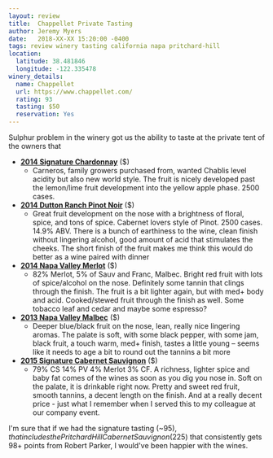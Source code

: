 ```yaml
---
layout: review
title:  Chappellet Private Tasting
author: Jeremy Myers
date:   2018-XX-XX 15:20:00 -0400
tags: review winery tasting california napa pritchard-hill
location:
  latitude: 38.481846
  longitude: -122.335478
winery_details:
  name: Chappellet
  url: https://www.chappellet.com/
  rating: 93
  tasting: $50
  reservation: Yes
---
```


Sulphur problem in the winery got us the ability to taste at the private tent of the owners that 

* [**2014 Signature Chardonnay**]() ($)
  * Carneros, family growers purchased from, wanted Chablis level acidity but also new world style.  The fruit is nicely developed past the lemon/lime fruit development into the yellow apple phase.  2500 cases.
* [**2014 Dutton Ranch Pinot Noir**]() ($)
  * Great fruit development on the nose with a brightness of floral, spice, and tons of spice.  Cabernet lovers style of Pinot.  2500 cases.  14.9% ABV.  There is a bunch of earthiness to the wine, clean finish without lingering alcohol, good amount of acid that stimulates the cheeks.  The short finish of the fruit makes me think this would do better as a wine paired with dinner
* [**2014 Napa Valley Merlot**]() ($) 
  * 82% Merlot, 5% of Sauv and Franc, Malbec.  Bright red fruit with lots of spice/alcohol on the nose.  Definitely some tannin that clings through the finish.  The fruit is a bit lighter again, but with med+ body and acid.  Cooked/stewed fruit through the finish as well.  Some tobacco leaf and cedar and maybe some espresso?
* [**2013 Napa Valley Malbec**]() ($)
  * Deeper blue/black fruit on the nose, lean, really nice lingering aromas.  The palate is soft, with some black pepper, with some jam, black fruit, a touch warm, med+ finish, tastes a little young – seems like it needs to age a bit to round out the tannins a bit more
* [**2015 Signature Cabernet Sauvignon**]() ($) 
  * 79% CS 14% PV 4% Merlot 3% CF.  A richness, lighter spice and baby fat comes of the wines as soon as you dig you nose in.  Soft on the palate, it is drinkable right now.  Pretty and sweet red fruit, smooth tannins, a decent length on the finish.  And at a really decent price - just what I remember when I served this to my colleague at our company event.

I'm sure that if we had the signature tasting (~$95), that includes the Pritchard Hill Cabernet Sauvignon ($225) that consistently gets 98+ points from Robert Parker, I would've been happier with the wines.  
